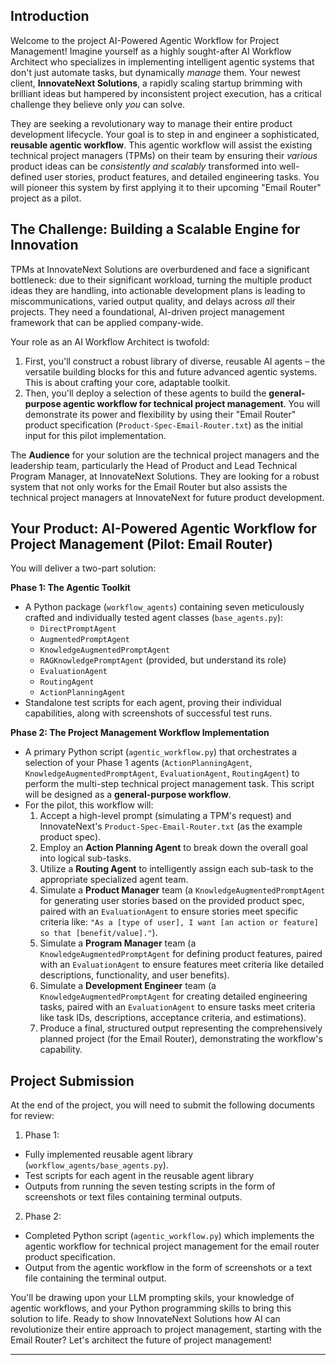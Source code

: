 ## Introduction

Welcome to the project AI-Powered Agentic Workflow for Project Management! Imagine yourself as a highly sought-after AI Workflow Architect who specializes in implementing intelligent agentic systems that don't just automate tasks, but dynamically *manage* them. Your newest client, **InnovateNext Solutions**, a rapidly scaling startup brimming with brilliant ideas but hampered by inconsistent project execution, has a critical challenge they believe only *you* can solve.

They are seeking a revolutionary way to manage their entire product development lifecycle. Your goal is to step in and engineer a sophisticated, **reusable agentic workflow**. This agentic workflow will assist the existing technical project managers (TPMs) on their team by ensuring their *various* product ideas can be *consistently and scalably* transformed into well-defined user stories, product features, and detailed engineering tasks. You will pioneer this system by first applying it to their upcoming "Email Router" project as a pilot.

## The Challenge: Building a Scalable Engine for Innovation

TPMs at InnovateNext Solutions are overburdened and face a significant bottleneck: due to their significant workload, turning the multiple product ideas they are handling, into actionable development plans is leading to miscommunications, varied output quality, and delays across *all* their projects. They need a foundational, AI-driven project management framework that can be applied company-wide.

Your role as an AI Workflow Architect is twofold:
1.  First, you'll construct a robust library of diverse, reusable AI agents – the versatile building blocks for this and future advanced agentic systems. This is about crafting your core, adaptable toolkit.
2.  Then, you'll deploy a selection of these agents to build the **general-purpose agentic workflow for technical project management**. You will demonstrate its power and flexibility by using their "Email Router" product specification (`Product-Spec-Email-Router.txt`) as the initial input for this pilot implementation.

The **Audience** for your solution are the technical project managers and the leadership team, particularly the Head of Product and Lead Technical Program Manager, at InnovateNext Solutions. They are looking for a robust system that not only works for the Email Router but also assists the technical project managers at InnovateNext for future product development.

## Your Product: AI-Powered Agentic Workflow for Project Management (Pilot: Email Router)

You will deliver a two-part solution:

**Phase 1: The Agentic Toolkit**
* A Python package (`workflow_agents`) containing seven meticulously crafted and individually tested agent classes (`base_agents.py`):
    * `DirectPromptAgent`
    * `AugmentedPromptAgent`
    * `KnowledgeAugmentedPromptAgent`
    * `RAGKnowledgePromptAgent` (provided, but understand its role)
    * `EvaluationAgent`
    * `RoutingAgent`
    * `ActionPlanningAgent`
* Standalone test scripts for each agent, proving their individual capabilities, along with screenshots of successful test runs.

**Phase 2: The Project Management Workflow Implementation**
* A primary Python script (`agentic_workflow.py`) that orchestrates a selection of your Phase 1 agents (`ActionPlanningAgent`, `KnowledgeAugmentedPromptAgent`, `EvaluationAgent`, `RoutingAgent`) to perform the multi-step technical project management task. This script will be designed as a **general-purpose workflow**.
* For the pilot, this workflow will:
    1.  Accept a high-level prompt (simulating a TPM's request) and InnovateNext's `Product-Spec-Email-Router.txt` (as the example product spec).
    2.  Employ an **Action Planning Agent** to break down the overall goal into logical sub-tasks.
    3.  Utilize a **Routing Agent** to intelligently assign each sub-task to the appropriate specialized agent team.
    4.  Simulate a **Product Manager** team (a `KnowledgeAugmentedPromptAgent` for generating user stories based on the provided product spec, paired with an `EvaluationAgent` to ensure stories meet specific criteria like: `"As a [type of user], I want [an action or feature] so that [benefit/value]."`).
    5.  Simulate a **Program Manager** team (a `KnowledgeAugmentedPromptAgent` for defining product features, paired with an `EvaluationAgent` to ensure features meet criteria like detailed descriptions, functionality, and user benefits).
    6.  Simulate a **Development Engineer** team (a `KnowledgeAugmentedPromptAgent` for creating detailed engineering tasks, paired with an `EvaluationAgent` to ensure tasks meet criteria like task IDs, descriptions, acceptance criteria, and estimations).
    7.  Produce a final, structured output representing the comprehensively planned project (for the Email Router), demonstrating the workflow's capability.

## Project Submission

At the end of the project, you will need to submit the following documents for review:
1. Phase 1:
  - Fully implemented reusable agent library (`workflow_agents/base_agents.py`).
  - Test scripts for each agent in the reusable agent library
  - Outputs from running the seven testing scripts in the form of screenshots or text files containing terminal outputs.
2. Phase 2:
  - Completed Python script (`agentic_workflow.py`) which implements the agentic workflow for technical project management for the email router product specification.
  - Output from the agentic workflow in the form of screenshots or a text file containing the terminal output.

You'll be drawing upon your LLM prompting skils, your knowledge of agentic workflows, and your Python programming skills to bring this solution to life. Ready to show InnovateNext Solutions how AI can revolutionize their entire approach to project management, starting with the Email Router? Let's architect the future of project management!

---